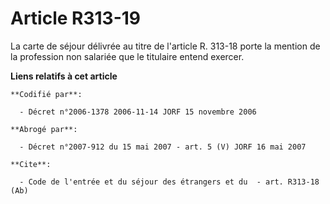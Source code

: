 # Article R313-19

La carte de séjour délivrée au titre de l'article R. 313-18 porte la mention de la profession non salariée que le titulaire
entend exercer.

**Liens relatifs à cet article**

	**Codifié par**:

	  - Décret n°2006-1378 2006-11-14 JORF 15 novembre 2006

	**Abrogé par**:

	  - Décret n°2007-912 du 15 mai 2007 - art. 5 (V) JORF 16 mai 2007

	**Cite**:

	  - Code de l'entrée et du séjour des étrangers et du  - art. R313-18 (Ab)

